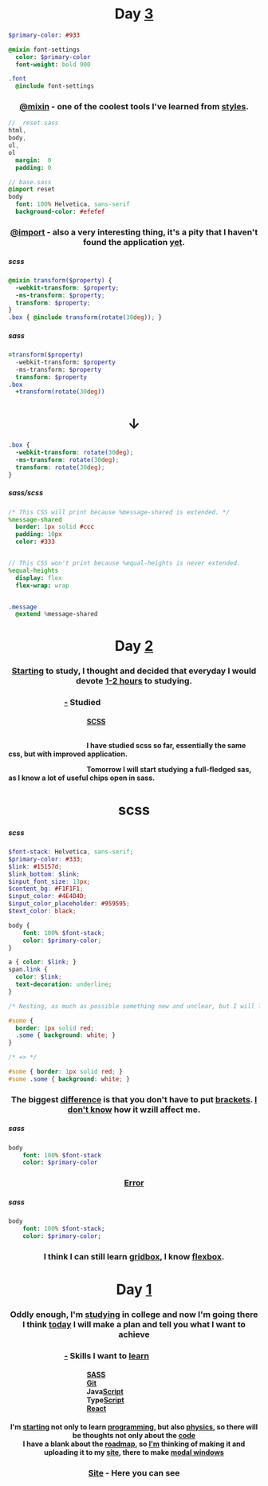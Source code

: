 <div align="center">
   <h1>
      <a>Day</a>
      <a href="-" target="_blank">3</a>
   </h1>
</div>

```sass
$primary-color: #933

@mixin font-settings
  color: $primary-color
  font-weight: bold 900

.font
  @include font-settings

```

<div align="center">
   <h3>
      <a><a href="">@mixin</a> - one of the coolest tools I've learned from <a href="">styles</a>.</a>
   </h3>
</div>

```sass
// _reset.sass
html,
body,
ul,
ol
  margin:  0
  padding: 0

// base.sass
@import reset
body
  font: 100% Helvetica, sans-serif
  background-color: #efefef

```

<div align="center">
   <h3>
      <a><a href="">@import</a> - also a very interesting thing, it's a pity that I haven't found the application <a href="">yet</a>.</a>
   </h3>
</div>

<h5>scss</h5>

```scss
@mixin transform($property) {
  -webkit-transform: $property;
  -ms-transform: $property;
  transform: $property;
}
.box { @include transform(rotate(30deg)); }
```

<h5>sass</h5>

```sass
=transform($property)
  -webkit-transform: $property
  -ms-transform: $property
  transform: $property
.box
  +transform(rotate(30deg))
```

<div align="center">
   <h1>
     ↓
   </h1>
</div>

```css
.box {
  -webkit-transform: rotate(30deg);
  -ms-transform: rotate(30deg);
  transform: rotate(30deg);
}

```

<h5>sass/scss</h5>

```sass
/* This CSS will print because %message-shared is extended. */
%message-shared
  border: 1px solid #ccc
  padding: 10px
  color: #333


// This CSS won't print because %equal-heights is never extended.
%equal-heights
  display: flex
  flex-wrap: wrap


.message
  @extend %message-shared
```

<div align="center">
   <h1>
    <a>Day</a>
    <a href="-" target="_blank">2</a>
   </h1>
   <h3>
     <div>
       <a href="">Starting</a> to study, I thought and decided that everyday I would devote <a href="">1-2 hours</a> to studying.
     </div>
   </h3>
   <h3 align="left">      ⠀⠀⠀⠀⠀⠀⠀⠀⠀
      <a href="-" target="_blank">-</a> Studied
   </h3>
   <h4 align="left">
      <div>            ⠀⠀⠀⠀⠀⠀⠀⠀⠀⠀⠀⠀⠀⠀⠀
         <a href="-" target="_blank">SCSS</a>
      </div>
      <div>            ⠀⠀⠀⠀⠀⠀⠀⠀⠀⠀⠀⠀⠀⠀⠀
         <p>            ⠀⠀⠀⠀⠀⠀⠀⠀⠀⠀⠀⠀⠀⠀⠀
            I have studied scss so far, essentially the same css, but with improved application.
            <div>            ⠀⠀⠀⠀⠀⠀⠀⠀⠀⠀⠀⠀⠀⠀⠀
               Tomorrow I will start studying a full-fledged sas, as I know a lot of useful chips open in sass.
            </div>
         </p>
      </h4>
   </div>

<h1 align="center">scss</h1>

<h5>scss</h5>

```scss
$font-stack: Helvetica, sans-serif;
$primary-color: #333;
$link: #15157d;
$link_bottom: $link;
$input_font_size: 13px;
$content_bg: #F1F1F1;
$input_color: #4E4D4D;
$input_color_placeholder: #959595;
$text_color: black;

body {
	font: 100% $font-stack;
	color: $primary-color;
}

a { color: $link; }
span.link {
  color: $link;
  text-decoration: underline; 
}

/* Nesting, as much as possible something new and unclear, but I will look and put it into practice. */

#some {
  border: 1px solid red;
  .some { background: white; }
}

/* => */

#some { border: 1px solid red; }
#some .some { background: white; }
```

<h3 align="center">The biggest <a href="-" target="_blank">difference</a> is that you don't have to put <a href="-" target="_blank">brackets</a>. <a href="-" target="_blank">I don't know</a> how it wzill <ahref="-" target="_blank">affect me</a>.</h3>

<h5>sass</h5>

```sass
body 
	font: 100% $font-stack
	color: $primary-color

```

<h3 align="center"><a href="-" target="_blank">Error</a></h3>

<h5>sass</h5>

```sass
body
	font: 100% $font-stack;
	color: $primary-color;
```

   <h3 align="center">
     <div>
       <a>I think I can still learn <a href="">gridbox</a>, I know <a href="">flexbox</a>.
     </div>
   </h3>


<div align="center">
      <h1>
         <a>Day</a>
         <a href="-" target="_blank">1</a>
      </h1>
      <h3>
       <div>
          Oddly enough, I'm <a href="-" target="_blank">studying</a> in college and now I'm going there
        </div>
        <div>
          I think <a href="-" target="_blank">today</a> I will make a plan and tell you what I want to achieve
        </div>
       </h3>
      <h3 align="left">      ⠀⠀⠀⠀⠀⠀⠀⠀⠀
         <a href="-" target="_blank">-</a> Skills I want to <a href="-" target="_blank">learn</a>
      </h3>
      <h4 align="left">
         <div>            ⠀⠀⠀⠀⠀⠀⠀⠀⠀⠀⠀⠀⠀⠀⠀
            <a href="-" target="_blank">SASS</a>
         </div>
         <div>            ⠀⠀⠀⠀⠀⠀⠀⠀⠀⠀⠀⠀⠀⠀⠀
            <a href="-" target="_blank">Git</a>
         </div>
         <div>            ⠀⠀⠀⠀⠀⠀⠀⠀⠀⠀⠀⠀⠀⠀⠀
            Java<a href="-" target="_blank">Script</a>
         </div>
         <div>            ⠀⠀⠀⠀⠀⠀⠀⠀⠀⠀⠀⠀⠀⠀⠀
            Type<a href="-" target="_blank">Script</a>
         </div>
         <div>            ⠀⠀⠀⠀⠀⠀⠀⠀⠀⠀⠀⠀⠀⠀⠀
            <a href="-" target="_blank">React</a>
         </div>
      </h4>
      <h4>
         <a>
            I'm <a href="-" target="_blank">starting</a> not only to learn <a href="-" target="_blank">programming</a>, 
            but also <a href="-" target="_blank">physics</a>, so there will be thoughts not only about the <a href="-" target="_blank">code</a>
         </a>
         <div>
            I have a blank about the <a href="-" target="_blank">roadmap</a>, so <a href="-" target="_blank">
            I'm</a> thinking of making it and uploading it to my <a href="-" target="_blank">site</a>, there to make <a href="-" target="_blank">modal windows</a>
         </div>
      </h4>
      <h3>
         <a href="-" target="_blank">Site</a> - Here you can see
      </h3>
</div>
